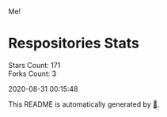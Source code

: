 Me!

# Respositories Stats
Stars Count: 171  
Forks Count: 3

2020-08-31 00:15:48  

This README is automatically generated by [🐰](https://github.com/rnitta/rnitta).
